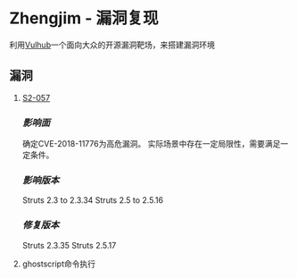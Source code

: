﻿# Zhengjim - 漏洞复现

利用[Vulhub](https://github.com/vulhub/vulhub)一个面向大众的开源漏洞靶场，来搭建漏洞环境




## 漏洞

 1. [S2-057][1]
    
    ### *影响面*

    确定CVE-2018-11776为高危漏洞。
    实际场景中存在一定局限性，需要满足一定条件。

    ### *影响版本*
    
    Struts 2.3 to 2.3.34
    Struts 2.5 to 2.5.16

    ### *修复版本*
    
    Struts 2.3.35
    Struts 2.5.17
    
 2. ghostscript命令执行


  [1]: https://www.cnblogs.com/penmily/p/7026964.html
